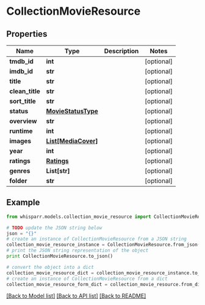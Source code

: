 # CollectionMovieResource


## Properties
Name | Type | Description | Notes
------------ | ------------- | ------------- | -------------
**tmdb_id** | **int** |  | [optional] 
**imdb_id** | **str** |  | [optional] 
**title** | **str** |  | [optional] 
**clean_title** | **str** |  | [optional] 
**sort_title** | **str** |  | [optional] 
**status** | [**MovieStatusType**](MovieStatusType.md) |  | [optional] 
**overview** | **str** |  | [optional] 
**runtime** | **int** |  | [optional] 
**images** | [**List[MediaCover]**](MediaCover.md) |  | [optional] 
**year** | **int** |  | [optional] 
**ratings** | [**Ratings**](Ratings.md) |  | [optional] 
**genres** | **List[str]** |  | [optional] 
**folder** | **str** |  | [optional] 

## Example

```python
from whisparr.models.collection_movie_resource import CollectionMovieResource

# TODO update the JSON string below
json = "{}"
# create an instance of CollectionMovieResource from a JSON string
collection_movie_resource_instance = CollectionMovieResource.from_json(json)
# print the JSON string representation of the object
print CollectionMovieResource.to_json()

# convert the object into a dict
collection_movie_resource_dict = collection_movie_resource_instance.to_dict()
# create an instance of CollectionMovieResource from a dict
collection_movie_resource_form_dict = collection_movie_resource.from_dict(collection_movie_resource_dict)
```
[[Back to Model list]](../README.md#documentation-for-models) [[Back to API list]](../README.md#documentation-for-api-endpoints) [[Back to README]](../README.md)


